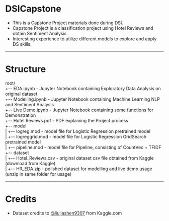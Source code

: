 # DSICapstone
- This is a Capstone Project materials done during DSI.
- Capstone Project is a classification project using Hotel Reviews and obtain Sentiment Analysis.
- Interesting experience to utilize different models to explore and apply DS skills.

------
# Structure

root/
<br>+-- EDA.ipynb             - Jupyter Notebook containing Exploratory Data Analysis on original dataset
<br>+-- Modelling.ipynb       - Jupyter Notebook containing Machine Learning NLP and Sentiment Analysis
<br>+-- Live Demo.ipynb       - Jupyter Notebook containing some functions for Demonstration
<br>+-- Hotel Reviews.pdf     - PDF explaining the Project process
<br>+-- model
<br>  |   +-- logreg.mod        - model file for Logistic Regression pretrained model
<br>|   +-- logreggrid.mod    - model file for Logistic Regression GridSearch pretrained model
<br>|   +-- pipeline.mod      - model file for Pipeline, consisting of CountVec + TFIDF
<br>+-- dataset
<br>|   +-- Hotel_Reviews.csv - original dataset csv file obtained from Kaggle (download from Kaggle)
<br>|   +-- HR_EDA.zip        - polished dataset for modelling and live demo usage (unzip in same folder for usage)

------
# Credits
- Dataset credits to <a href = https://github.com/liujiashen9307>@liujiashen9307</a> from Kaggle.com
